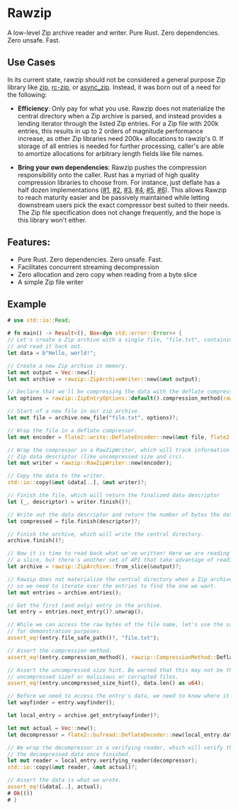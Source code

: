 # Rawzip

A low-level Zip archive reader and writer. Pure Rust. Zero dependencies. Zero unsafe. Fast.

## Use Cases

In its current state, rawzip should not be considered a general purpose Zip library like [zip](https://crates.io/crates/zip), [rc-zip](https://crates.io/crates/rc-zip), or [async_zip](https://crates.io/crates/async-zip). Instead, it was born out of a need for the following:

- **Efficiency**: Only pay for what you use. Rawzip does not materialize the central directory when a Zip archive is parsed, and instead provides a lending iterator through the listed Zip entries. For a Zip file with 200k entries, this results in up to 2 orders of magnitude performance increase, as other Zip libraries need 200k+ allocations to rawzip's 0. If storage of all entries is needed for further processing, caller's are able to amortize allocations for arbitrary length fields like file names.

- **Bring your own dependencies**: Rawzip pushes the compression responsibility onto the caller. Rust has a myriad of high quality compression libraries to choose from. For instance, just deflate has a half dozen implementations ([#1](https://crates.io/crates/libdeflater), [#2](https://crates.io/crates/miniz_oxide), [#3](https://crates.io/crates/zune-inflate), [#4](https://crates.io/crates/libz-ng-sys), [#5](https://crates.io/crates/zlib-rs), [#6](https://crates.io/crates/cloudflare-zlib-sys)). This allows Rawzip to reach maturity easier and be passively maintained while letting downstream users pick the exact compressor best suited to their needs. The Zip file specification does not change frequently, and the hope is this library won't either.

## Features:

- Pure Rust. Zero dependencies. Zero unsafe. Fast.
- Facilitates concurrent streaming decompression
- Zero allocation and zero copy when reading from a byte slice
- A simple Zip file writer

## Example

```rust
# use std::io::Read;

# fn main() -> Result<(), Box<dyn std::error::Error>> {
// Let's create a Zip archive with a single file, "file.txt", containing the text "Hello, world!"
// and read it back out.
let data = b"Hello, world!";

// Create a new Zip archive in memory.
let mut output = Vec::new();
let mut archive = rawzip::ZipArchiveWriter::new(&mut output);

// Declare that we'll be compressing the data with the deflate compression method.
let options = rawzip::ZipEntryOptions::default().compression_method(rawzip::CompressionMethod::Deflate);

// Start of a new file in our zip archive.
let mut file = archive.new_file("file.txt", options)?;

// Wrap the file in a deflate compressor.
let mut encoder = flate2::write::DeflateEncoder::new(&mut file, flate2::Compression::default());

// Wrap the compressor in a RawZipWriter, which will track information for the
// Zip data descriptor (like uncompressed size and crc).
let mut writer = rawzip::RawZipWriter::new(encoder);

// Copy the data to the writer.
std::io::copy(&mut &data[..], &mut writer)?;

// Finish the file, which will return the finalized data descriptor
let (_, descriptor) = writer.finish()?;

// Write out the data descriptor and return the number of bytes the data compressed to.
let compressed = file.finish(descriptor)?;

// Finish the archive, which will write the central directory.
archive.finish()?;

// Now it is time to read back what we've written! Here we are reading from
// a slice, but there's another set of API that take advantage of reading from a file.
let archive = rawzip::ZipArchive::from_slice(&output)?;

// Rawzip does not materialize the central directory when a Zip archive is parsed,
// so we need to iterate over the entries to find the one we want.
let mut entries = archive.entries();

// Get the first (and only) entry in the archive.
let entry = entries.next_entry()?.unwrap();

// While we can access the raw bytes of the file name, let's use the safe path
// for demonstration purposes.
assert_eq!(entry.file_safe_path()?, "file.txt");

// Assert the compression method.
assert_eq!(entry.compression_method(), rawzip::CompressionMethod::Deflate);

// Assert the uncompressed size hint. Be warned that this may not be the actual,
// uncompressed sizef or malicious or corrupted files.
assert_eq!(entry.uncompressed_size_hint(), data.len() as u64);

// Before we need to access the entry's data, we need to know where it is in the archive.
let wayfinder = entry.wayfinder();

let local_entry = archive.get_entry(wayfinder)?;

let mut actual = Vec::new();
let decompressor = flate2::bufread::DeflateDecoder::new(local_entry.data());

// We wrap the decompressor in a verifying reader, which will verify the size and CRC of
// the decompressed data once finished.
let mut reader = local_entry.verifying_reader(decompressor);
std::io::copy(&mut reader, &mut actual)?;

// Assert the data is what we wrote.
assert_eq!(&data[..], actual);
# Ok(())
# }
```